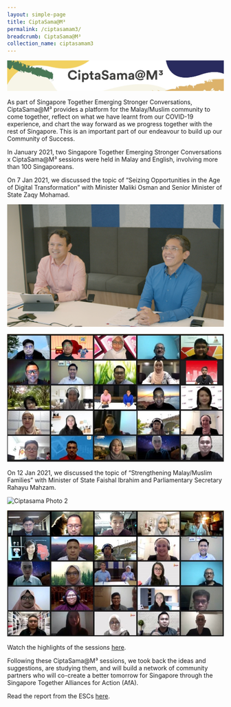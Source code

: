 ```yaml
---
layout: simple-page
title: CiptaSama@M³
permalink: /ciptasamam3/
breadcrumb: CiptaSama@M³
collection_name: ciptasamam3
---
```


![Ciptasama header](/images/Ciptasama-website-header.jpeg)

As part of Singapore Together Emerging Stronger Conversations, CiptaSama@M³ provides a platform for the Malay/Muslim community to come together, reflect on what we have learnt from our COVID-19 experience, and chart the way forward as we progress together with the rest of Singapore. This is an important part of our endeavour to build up our Community of Success.

In January 2021, two Singapore Together Emerging Stronger Conversations x CiptaSama@M³ sessions were held in Malay and English, involving more than 100 Singaporeans.

On 7 Jan 2021, we discussed the topic of “Seizing Opportunities in the Age of Digital Transformation” with Minister Maliki Osman and Senior Minister of State Zaqy Mohamad.

![Ciptasama Photo 1](/images/Ciptasama-photo-1.png)

![Ciptasama Photo 3](/images/Thank-you-1.jpg)

On 12 Jan 2021, we discussed the topic of “Strengthening Malay/Muslim Families” with Minister of State Faishal Ibrahim and Parliamentary Secretary Rahayu Mahzam.

![Ciptasama Photo 2](/images/Ciptasama-photo-2.jpg)

![Ciptasama Photo 4](/images/thank-you-2.jpg)

Watch the highlights of the sessions [here](https://www.youtube.com/watch?v=78tzB2lFKB8).

Following these CiptaSama@M³ sessions, we took back the ideas and suggestions, are studying them, and will build a network of community partners who will co-create a better tomorrow for Singapore through the Singapore Together Alliances for Action (AfA).

Read the report from the ESCs <a href="/images/PDF/Ciptasama_ESC_Report_6.3MB.pdf" class="no-pdf-icon" style="margin-left:0;">here</a>.

